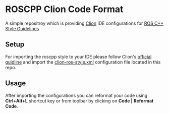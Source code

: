 # ROSCPP Clion Code Format

A simple repositroy which is providing [Clion](https://www.jetbrains.com/clion/) IDE configurations for [ROS C++ Style Guidelines](http://wiki.ros.org/CppStyleGuide) 


## Setup

For importing the roscpp style to your IDE please follow Clion's [official guidline](https://www.jetbrains.com/help/clion/settings-code-style.html) and import the [clion-ros-style.xml](https://raw.githubusercontent.com/alireza-hosseini/roscpp_clion_format/master/clion-ros-style.xml) configuration file located in this repo.

## Usage

After importing the configurations you can reformat your code using **Ctrl+Alt+L** shortcut key or from toolbar by clicking on **Code | Reformat Code**.
